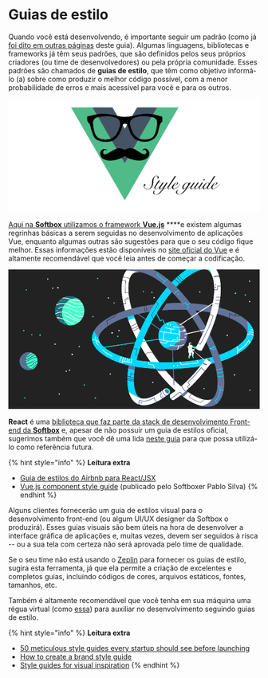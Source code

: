 # Guias de estilo

Quando você está desenvolvendo, é importante seguir um padrão \(como já [foi dito em outras páginas](codigo-bonito.md) deste guia\). Algumas linguagens, bibliotecas e frameworks já têm seus padrões, que são definidos pelos seus próprios criadores \(ou time de desenvolvedores\) ou pela própria comunidade. Esses padrões são chamados de **guias de estilo**, que têm como objetivo informá-lo \(a\) sobre como produzir o melhor código possível, com a menor probabilidade de erros e mais acessível para você e para os outros.

![](../.gitbook/assets/vuejs-style-guide.png)

[Aqui na **Softbox** utilizamos o framework **Vue.js**](desenvolvendo-com-rapidez.md#vue-js) ****e existem algumas regrinhas básicas a serem seguidas no desenvolvimento de aplicações Vue, enquanto algumas outras são sugestões para que o seu código fique melhor. Essas informações estão disponíveis no [site oficial do Vue](https://br.vuejs.org/v2/style-guide/index.html) e é altamente recomendável que você leia antes de começar a codificação.

![](../.gitbook/assets/react.png)

**React** é uma [biblioteca que faz parte da stack de desenvolvimento Front-end da **Softbox**](desenvolvendo-com-rapidez.md#react) e, apesar de não possuir um guia de estilos oficial, sugerimos também que você dê uma lida [neste guia](https://css-tricks.com/react-code-style-guide/) para que possa utilizá-lo como referência futura.

{% hint style="info" %}
**Leitura extra**

* [Guia de estilos do Airbnb para React/JSX](https://github.com/airbnb/javascript/tree/master/react%20)
* [Vue.js component style guide](https://pablohpsilva.github.io/vuejs-component-style-guide/#/) \(publicado pelo Softboxer Pablo Silva\)
{% endhint %}

Alguns clientes fornecerão um guia de estilos visual para o desenvolvimento front-end \(ou algum UI/UX designer da Softbox o produzirá\). Esses guias visuais são bem úteis na hora de desenvolver a interface gráfica de aplicações e, muitas vezes, devem ser seguidos à risca -- ou a sua tela com certeza não será aprovada pelo time de qualidade.

Se o seu time não está usando o [Zeplin](https://zeplin.io/) para fornecer os guias de estilo, sugira esta ferramenta, já que ela permite a criação de excelentes e completos guias, incluindo códigos de cores, arquivos estáticos, fontes, tamanhos, etc.

Também é altamente recomendável que você tenha em sua máquina uma régua virtual \(como [essa](https://chrome.google.com/webstore/detail/page-ruler-redux/giejhjebcalaheckengmchjekofhhmal?hl=en)\) para auxiliar no desenvolvimento seguindo guias de estilo.

{% hint style="info" %}
**Leitura extra**

* [50 meticulous style guides every startup should see before launching](https://www.canva.com/learn/50-meticulous-style-guides-every-startup-see-launching/)
* [How to create a brand style guide](https://99designs.com.br/blog/logo-branding/how-to-create-a-brand-style-guide/)
* [Style guides for visual inspiration](https://blog.hubspot.com/marketing/examples-brand-style-guides)
{% endhint %}

